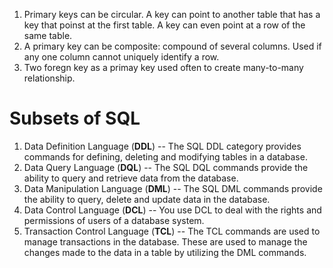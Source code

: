 1. Primary keys can be circular. A key can point to another table that has a key that poinst at the first table. A key can even point at a row of the same table.
2. A primary key can be composite: compound of several columns. Used if any one column  cannot uniquely identify a row.
3. Two foregn key as a primay key used often to create many-to-many relationship.

# Subsets of SQL
1. Data Definition Language (__DDL__) -- The SQL DDL category provides commands for defining, deleting and modifying tables in a database.  
2. Data Query Language (__DQL__)  -- The SQL DQL commands provide the ability to query and retrieve data from the database.  
3. Data Manipulation Language (__DML__)  -- The SQL DML commands provide the ability to query, delete and update data in the database.  
4. Data Control Language (__DCL__) -- You use DCL to deal with the rights and permissions of users of a database system.  
5. Transaction Control Language (__TCL__) -- The TCL commands are used to manage transactions in the database. These are used to manage the changes made to the data in a table by utilizing the DML commands.  


